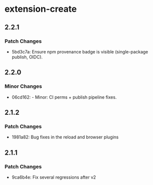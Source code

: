 # extension-create

## 2.2.1

### Patch Changes

- 5bd3c7a: Ensure npm provenance badge is visible (single-package publish, OIDC).

## 2.2.0

### Minor Changes

- 06cd162: - Minor: CI perms + publish pipeline fixes.

## 2.1.2

### Patch Changes

- 1981a82: Bug fixes in the reload and browser plugins

## 2.1.1

### Patch Changes

- 9ca6b4e: Fix several regressions after v2
